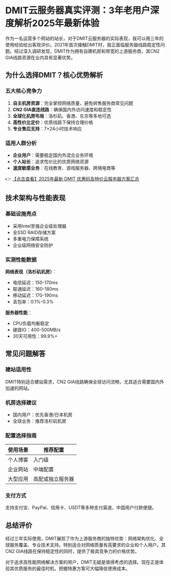 # DMIT云服务器真实评测：3年老用户深度解析2025年最新体验

作为一名运营多个网站的站长，对于DMIT云服务器的实际表现，我可以用三年的使用经验给出客观评价。2021年首次接触DMIT时，我正面临服务器线路稳定性问题。经过深入调研发现，DMIT作为拥有自建机房和带宽的上游服务商，其CN2 GIA线路资源在业内具有显著优势。

## 为什么选择DMIT？核心优势解析

### 五大核心竞争力

1. **自主机房资源**：完全掌控网络质量，避免转售服务商常见问题
2. **CN2 GIA直连线路**：确保国内外访问速度和稳定性
3. **全球化机房布局**：洛杉矶、香港、东京等多地可选
4. **高性价比定价**：优质线路下保持合理价格
5. **专业售后支持**：7×24小时技术响应

### 适用人群分析

- **企业用户**：需要稳定国内外混合业务环境
- **个人站长**：追求性价比的优质网络资源
- **速度敏感业务**：在线教育、游戏服务器、跨境电商等

👉 [【点击查看】2025年最新 DMIT 优惠码及特价云服务器方案汇总](https://bit.ly/dmit_coupon)

## 技术架构与性能表现

### 基础设施亮点

- 采用Intel至强企业级处理器
- 全SSD RAID存储方案
- 多重电力保障系统
- 企业级网络安全防护

### 实测性能数据

**网络表现（洛杉矶机房）**：
- 电信延迟：150-170ms
- 联通延迟：160-180ms
- 移动延迟：170-190ms
- 丢包率：0.1%-0.3%

**服务器性能**：
- CPU负载均衡稳定
- 硬盘IO：400-500MB/s
- 30天可用性：99.9%+

## 常见问题解答

### 建站适用性

DMIT特别适合建站需求，CN2 GIA线路确保全球访问流畅，尤其适合需要国内外加速的网站。

### 机房选择建议

- 国内用户：优先香港/日本机房
- 全球业务：推荐洛杉矶机房

### 配置选择指南

| 使用场景 | 推荐配置 |
|---------|---------|
| 个人博客 | 入门级 |
| 企业网站 | 中端配置 |
| 大型应用 | 高配或独立服务器 |

### 支付方式

支持支付宝、PayPal、信用卡、USDT等多种支付渠道，中国用户付款便捷。

## 总结评价

经过三年实际使用，DMIT展现了作为上游服务商的独特优势：网络架构优化、全球服务覆盖、专业技术支持。特别适合对网络质量有高要求的企业和个人用户。其CN2 GIA线路在保持稳定性的同时，提供了极具竞争力的价格优势。

对于追求高性能网络解决方案的用户，DMIT无疑是值得考虑的选择。现在正是体验其优质服务的最佳时机，把握特惠方案可大幅降低使用成本。